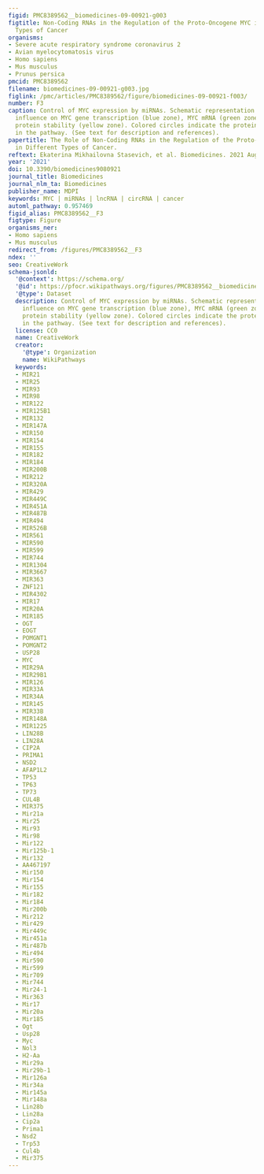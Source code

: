 ```yaml
---
figid: PMC8389562__biomedicines-09-00921-g003
figtitle: Non-Coding RNAs in the Regulation of the Proto-Oncogene MYC in Different
  Types of Cancer
organisms:
- Severe acute respiratory syndrome coronavirus 2
- Avian myelocytomatosis virus
- Homo sapiens
- Mus musculus
- Prunus persica
pmcid: PMC8389562
filename: biomedicines-09-00921-g003.jpg
figlink: /pmc/articles/PMC8389562/figure/biomedicines-09-00921-f003/
number: F3
caption: Control of MYC expression by miRNAs. Schematic representation of miRNAs’
  influence on MYC gene transcription (blue zone), MYC mRNA (green zone), and c-Myc
  protein stability (yellow zone). Colored circles indicate the proteins included
  in the pathway. (See text for description and references).
papertitle: The Role of Non-Coding RNAs in the Regulation of the Proto-Oncogene MYC
  in Different Types of Cancer.
reftext: Ekaterina Mikhailovna Stasevich, et al. Biomedicines. 2021 Aug;9(8):921.
year: '2021'
doi: 10.3390/biomedicines9080921
journal_title: Biomedicines
journal_nlm_ta: Biomedicines
publisher_name: MDPI
keywords: MYC | miRNAs | lncRNA | circRNA | cancer
automl_pathway: 0.957469
figid_alias: PMC8389562__F3
figtype: Figure
organisms_ner:
- Homo sapiens
- Mus musculus
redirect_from: /figures/PMC8389562__F3
ndex: ''
seo: CreativeWork
schema-jsonld:
  '@context': https://schema.org/
  '@id': https://pfocr.wikipathways.org/figures/PMC8389562__biomedicines-09-00921-g003.html
  '@type': Dataset
  description: Control of MYC expression by miRNAs. Schematic representation of miRNAs’
    influence on MYC gene transcription (blue zone), MYC mRNA (green zone), and c-Myc
    protein stability (yellow zone). Colored circles indicate the proteins included
    in the pathway. (See text for description and references).
  license: CC0
  name: CreativeWork
  creator:
    '@type': Organization
    name: WikiPathways
  keywords:
  - MIR21
  - MIR25
  - MIR93
  - MIR98
  - MIR122
  - MIR125B1
  - MIR132
  - MIR147A
  - MIR150
  - MIR154
  - MIR155
  - MIR182
  - MIR184
  - MIR200B
  - MIR212
  - MIR320A
  - MIR429
  - MIR449C
  - MIR451A
  - MIR487B
  - MIR494
  - MIR526B
  - MIR561
  - MIR590
  - MIR599
  - MIR744
  - MIR1304
  - MIR3667
  - MIR363
  - ZNF121
  - MIR4302
  - MIR17
  - MIR20A
  - MIR185
  - OGT
  - EOGT
  - POMGNT1
  - POMGNT2
  - USP28
  - MYC
  - MIR29A
  - MIR29B1
  - MIR126
  - MIR33A
  - MIR34A
  - MIR145
  - MIR33B
  - MIR148A
  - MIR1225
  - LIN28B
  - LIN28A
  - CIP2A
  - PRIMA1
  - NSD2
  - AFAP1L2
  - TP53
  - TP63
  - TP73
  - CUL4B
  - MIR375
  - Mir21a
  - Mir25
  - Mir93
  - Mir98
  - Mir122
  - Mir125b-1
  - Mir132
  - AA467197
  - Mir150
  - Mir154
  - Mir155
  - Mir182
  - Mir184
  - Mir200b
  - Mir212
  - Mir429
  - Mir449c
  - Mir451a
  - Mir487b
  - Mir494
  - Mir590
  - Mir599
  - Mir709
  - Mir744
  - Mir24-1
  - Mir363
  - Mir17
  - Mir20a
  - Mir185
  - Ogt
  - Usp28
  - Myc
  - Nol3
  - H2-Aa
  - Mir29a
  - Mir29b-1
  - Mir126a
  - Mir34a
  - Mir145a
  - Mir148a
  - Lin28b
  - Lin28a
  - Cip2a
  - Prima1
  - Nsd2
  - Trp53
  - Cul4b
  - Mir375
---
```

